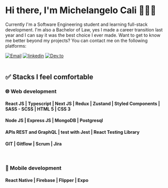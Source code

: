# Hi there, I'm Michelangelo Cali 👨🏻‍💻
Currently I'm a Software Engineering student and learning full-stack development. I'm also a Bachelor of Law, yes I made a career transition last year and I can say it was the best choice I ever made. Want to get to know me better beyond my projects? You can contact me on the following platforms:

[![Email](https://img.shields.io/badge/-Hotmail-0078D4?style=for-the-badge&logo=microsoft-outlook&logoColor=white&mailto:michelangelocali@hotmail.com)](mailto:michelangelocali@hotmail.com)
[![linkedin](https://img.shields.io/badge/LinkedIn-0A66C2?style=for-the-badge&logo=linkedin&logoColor=white&url=https://www.linkedin.com/in/michelangelocali/)](https://www.linkedin.com/in/michelangelocali/)
[![Dev.to](https://img.shields.io/badge/dev.to-0C0C0C?style=for-the-badge&logo=dev.to&logoColor=white)](https://dev.to/michelangelocali)
<br><br>


## ✅ Stacks I feel comfortable
### 🌐 Web development
#### React JS | Typescript | Next JS | Redux | Zustand | Styled Components | SASS - SCSS | HTML 5 | CSS 3  
#### Node JS | Express JS | MongoDB | Postgresql
#### APIs REST and GraphQL | test with Jest | React Testing Library
#### GIT | Gitflow | Scrum | Jira 
<br>


### 📱 Mobile development
#### React Native | Firebase | Flipper | Expo
<br>

